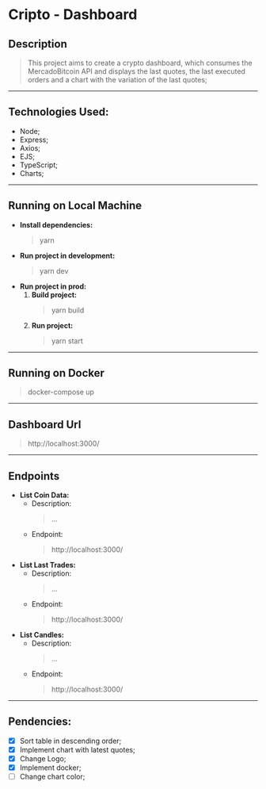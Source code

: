 # Cripto - Dashboard

## Description

> This project aims to create a crypto dashboard, which consumes the MercadoBitcoin API and displays the last quotes, the last executed orders and a chart with the variation of the last quotes;

---

## Technologies Used:
- Node;
- Express;
- Axios;
- EJS;
- TypeScript;
- Charts;

---

## Running on Local Machine

- **Install dependencies:**
  > yarn
- **Run project in development:**
  > yarn dev
- **Run project in prod:**
  1. **Build project:**
      > yarn build
  2. **Run project:**
      > yarn start

---

## Running on Docker

> docker-compose up

---

## Dashboard Url

> http://localhost:3000/

---

## Endpoints

- **List Coin Data:**
  - Description:
    > ...
  - Endpoint:
    > http://localhost:3000/
- **List Last Trades:**
  - Description:
    > ...
  - Endpoint:
    > http://localhost:3000/
- **List Candles:**
  - Description:
    > ...
  - Endpoint:
    > http://localhost:3000/

---

## Pendencies:

  - [x] Sort table in descending order;
  - [x] Implement chart with latest quotes;
  - [x] Change Logo;
  - [x] Implement docker;
  - [ ] Change chart color;
